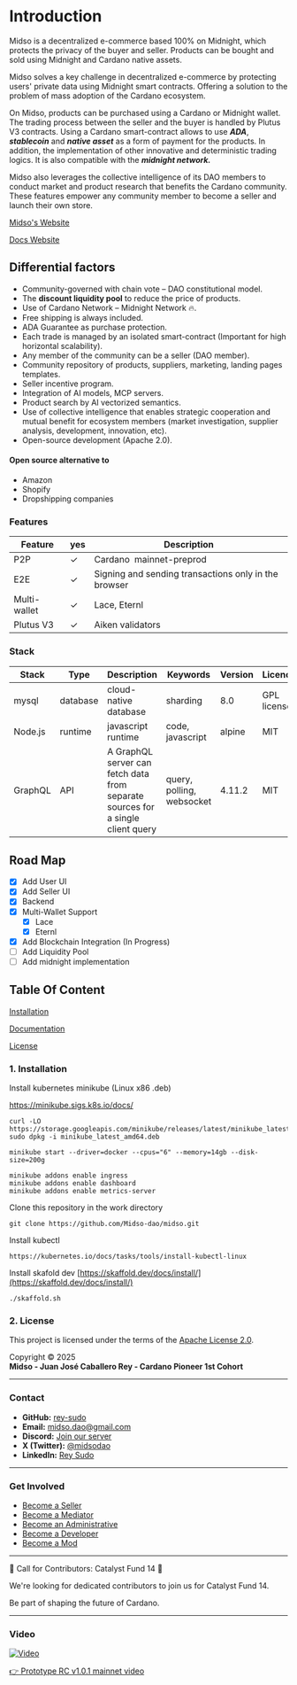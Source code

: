 # Introduction

Midso is a decentralized e-commerce based 100% on Midnight, which protects the privacy of the buyer and seller. Products can be bought and sold using Midnight and Cardano native assets.

Midso solves a key challenge in decentralized e-commerce by protecting users' private data using Midnight smart contracts. Offering a solution to the problem of mass adoption of the Cardano ecosystem.

On Midso, products can be purchased using a Cardano or Midnight wallet. The trading process between the seller and the buyer is handled by Plutus V3 contracts.
Using a Cardano smart-contract allows to use **_ADA_**, **_stablecoin_** and **_native asset_** as a form of payment for the products.
In addition, the implementation of other innovative and deterministic trading logics. It is also compatible with the **_midnight network._**

Midso also leverages the collective intelligence of its DAO members to conduct market and product research that benefits the Cardano community.
These features empower any community member to become a seller and launch their own store.

[Midso's Website](https://midso.io)

[Docs Website](https://docs.midso.io)

## Differential factors

- Community-governed with chain vote – DAO constitutional model.
- The **discount liquidity pool** to reduce the price of products.
- Use of Cardano Network – Midnight Network 🔥.
- Free shipping is always included.
- ADA Guarantee as purchase protection.
- Each trade is managed by an isolated smart-contract (Important for high horizontal scalability).
- Any member of the community can be a seller (DAO member).
- Community repository of products, suppliers, marketing, landing pages templates.
- Seller incentive program.
- Integration of AI models, MCP servers.
- Product search by AI vectorized semantics.
- Use of collective intelligence that enables strategic cooperation and mutual benefit for ecosystem members 
(market investigation, supplier analysis, development, innovation, etc).
- Open-source development (Apache 2.0).

#### Open source alternative to

- Amazon
- Shopify
- Dropshipping companies

### Features


| Feature      | yes | Description                                          |
| -------------- | ----- | ------------------------------------------------------ |
| P2P          | ✓  | Cardano  mainnet-preprod        |
| E2E          | ✓  | Signing and sending transactions only in the browser |
| Multi-wallet | ✓  | Lace, Eternl                            |
| Plutus V3       | ✓  | Aiken validators                           |

### Stack


| Stack    | Type      | Description                  | Keywords                     | Version | Licence            | Repository                                                         |
| ---------- | ----------- | ------------------------------ | ------------------------------ | --------- | -------------------- | -------------------------------------------------------------------- |
| mysql    | database  | cloud-native database        | sharding                     | 8.0     | GPL license        | [https://www.mysql.com/downloads](https://www.mysql.com/downloads) |
| Node.js  | runtime   | javascript runtime           | code, javascript             | alpine  | MIT                | [https://github.com/nodejs/node](https://github.com/nodejs/node)   |
| GraphQL  | API       | A GraphQL server can fetch data from separate sources for a single client query | query, polling, websocket | 4.11.2 | MIT | [https://github.com/apollographql/apollo-server](https://github.com/apollographql/apollo-server)

## Road Map

- [X] Add User UI
- [X] Add Seller UI
- [X] Backend
- [X] Multi-Wallet Support
  - [X] Lace
  - [X] Eternl
- [X] Add Blockchain Integration (In Progress)
- [ ] Add Liquidity Pool
- [ ] Add midnight implementation

## Table Of Content

[Installation](#installation)

[Documentation](#documentation)

[License](#license)

### 1\. Installation

Install kubernetes minikube (Linux x86 .deb)

https://minikube.sigs.k8s.io/docs/

```
curl -LO https://storage.googleapis.com/minikube/releases/latest/minikube_latest_amd64.deb
sudo dpkg -i minikube_latest_amd64.deb
```

```
minikube start --driver=docker --cpus="6" --memory=14gb --disk-size=200g 
```

```
minikube addons enable ingress
minikube addons enable dashboard
minikube addons enable metrics-server
```

Clone this repository in the work directory

```
git clone https://github.com/Midso-dao/midso.git
```

Install kubectl

```
https://kubernetes.io/docs/tasks/tools/install-kubectl-linux
```

Install skafold dev
[https://skaffold.dev/docs/install/](https://skaffold.dev/docs/install/)

```
./skaffold.sh
```

### 2\. License

This project is licensed under the terms of the [Apache License 2.0](./LICENSE).

Copyright © 2025  
**Midso - Juan José Caballero Rey - Cardano Pioneer 1st Cohort**

---

### Contact

- **GitHub:** [rey-sudo](https://github.com/rey-sudo)
- **Email:** [midso.dao@gmail.com](mailto:midso.dao@gmail.com)  
- **Discord:** [Join our server](https://discord.gg/qEdn9m3VUJ)  
- **X (Twitter):** [@midsodao](https://x.com/midsodao)  
- **LinkedIn:** [Rey Sudo](https://www.linkedin.com/in/rey-sudo)

---

### Get Involved

- [Become a Seller](https://seller.midso.io)  
- [Become a Mediator](https://discord.gg/qEdn9m3VUJ)  
- [Become an Administrative](https://discord.gg/qEdn9m3VUJ)  
- [Become a Developer](https://discord.gg/qEdn9m3VUJ)  
- [Become a Mod](https://discord.gg/qEdn9m3VUJ)

---

🚀 Call for Contributors: Catalyst Fund 14 🚀

We're looking for dedicated contributors to join us for Catalyst Fund 14.

Be part of shaping the future of Cardano.

---

### Video

[![Video](https://img.youtube.com/vi/f1lCRxHEJlY/0.jpg)](https://www.youtube.com/watch?v=f1lCRxHEJlY)

[👉 Prototype RC v1.0.1 mainnet video](https://www.youtube.com/watch?v=f1lCRxHEJlY)

